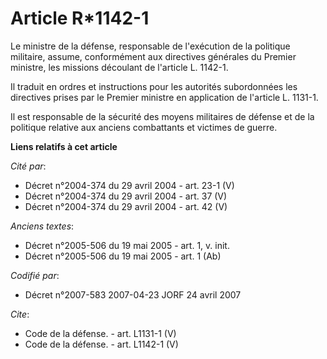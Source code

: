 # Article R*1142-1

Le ministre de la défense, responsable de l'exécution de la politique militaire, assume, conformément aux directives
générales du Premier ministre, les missions découlant de l'article L. 1142-1. 

Il traduit en ordres et instructions pour les autorités subordonnées les directives prises par le Premier ministre en
application de l'article L. 1131-1. 

Il est responsable de la sécurité des moyens militaires de défense et de la politique relative aux anciens combattants et
victimes de guerre.

**Liens relatifs à cet article**

_Cité par_:

  - Décret n°2004-374 du 29 avril 2004 - art. 23-1 (V)
  - Décret n°2004-374 du 29 avril 2004 - art. 37 (V)
  - Décret n°2004-374 du 29 avril 2004 - art. 42 (V)

_Anciens textes_:

  - Décret n°2005-506 du 19 mai 2005 - art. 1, v. init.
  - Décret n°2005-506 du 19 mai 2005 - art. 1 (Ab)

_Codifié par_:

  - Décret n°2007-583 2007-04-23 JORF 24 avril 2007

_Cite_:

  - Code de la défense. - art. L1131-1 (V)
  - Code de la défense. - art. L1142-1 (V)
